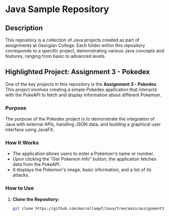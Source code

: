 # Java Sample Repository

## Description
This repository is a collection of Java projects created as part of assignments at Georgian College. Each folder within this repository corresponds to a specific project, demonstrating various Java concepts and features, ranging from basic to advanced levels.

## Highlighted Project: Assignment 3 - Pokedex
One of the key projects in this repository is the **Assignment 3 - Pokedex**. This project involves creating a simple Pokedex application that interacts with the PokeAPI to fetch and display information about different Pokemon.

### Purpose
The purpose of the Pokedex project is to demonstrate the integration of Java with external APIs, handling JSON data, and building a graphical user interface using JavaFX.

### How It Works
- The application allows users to enter a Pokemon's name or number.
- Upon clicking the "Get Pokemon Info" button, the application fetches data from the PokeAPI.
- It displays the Pokemon's image, basic information, and a list of its attacks.

### How to Use
1. **Clone the Repository:**
   ```sh
   git clone https://github.com/marcellampf/Java/tree/main/assignment3

   
